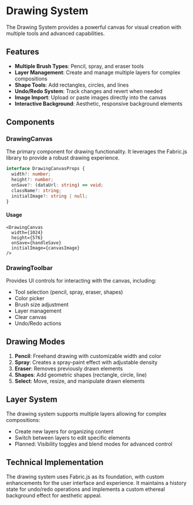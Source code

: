 
# Drawing System

The Drawing System provides a powerful canvas for visual creation with multiple tools and advanced capabilities.

## Features

- **Multiple Brush Types**: Pencil, spray, and eraser tools
- **Layer Management**: Create and manage multiple layers for complex compositions
- **Shape Tools**: Add rectangles, circles, and lines
- **Undo/Redo System**: Track changes and revert when needed
- **Image Import**: Upload or paste images directly into the canvas
- **Interactive Background**: Aesthetic, responsive background elements

## Components

### DrawingCanvas

The primary component for drawing functionality. It leverages the Fabric.js library to provide a robust drawing experience.

```typescript
interface DrawingCanvasProps {
  width?: number;
  height?: number;
  onSave?: (dataUrl: string) => void;
  className?: string;
  initialImage?: string | null;
}
```

#### Usage

```tsx
<DrawingCanvas 
  width={1024}
  height={576}
  onSave={handleSave}
  initialImage={canvasImage}
/>
```

### DrawingToolbar

Provides UI controls for interacting with the canvas, including:

- Tool selection (pencil, spray, eraser, shapes)
- Color picker
- Brush size adjustment
- Layer management
- Clear canvas
- Undo/Redo actions

## Drawing Modes

1. **Pencil**: Freehand drawing with customizable width and color
2. **Spray**: Creates a spray-paint effect with adjustable density
3. **Eraser**: Removes previously drawn elements
4. **Shapes**: Add geometric shapes (rectangle, circle, line)
5. **Select**: Move, resize, and manipulate drawn elements

## Layer System

The drawing system supports multiple layers allowing for complex compositions:

- Create new layers for organizing content
- Switch between layers to edit specific elements
- Planned: Visibility toggles and blend modes for advanced control

## Technical Implementation

The drawing system uses Fabric.js as its foundation, with custom enhancements for the user interface and experience. It maintains a history state for undo/redo operations and implements a custom ethereal background effect for aesthetic appeal.

